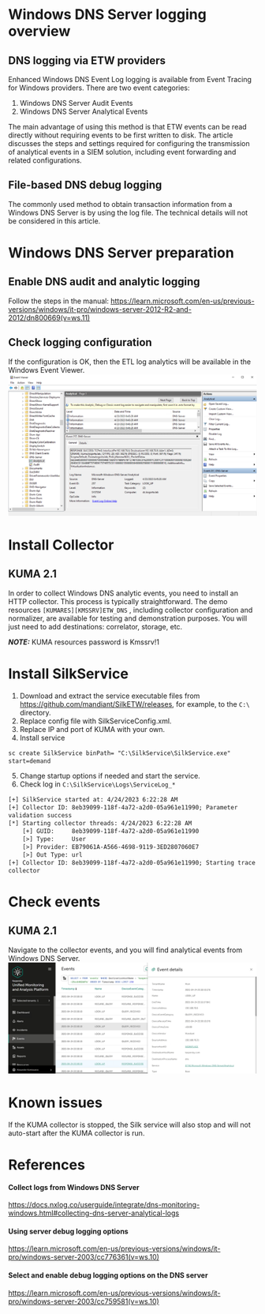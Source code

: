 
# Windows DNS Server logging overview

## DNS logging via ETW providers

Enhanced Windows DNS Event Log logging is available from Event Tracing for Windows providers. There are two event categories:
1. Windows DNS Server Audit Events
2. Windows DNS Server Analytical Events

The main advantage of using this method is that ETW events can be read directly without requiring events to be first written to disk.
The article discusses the steps and settings required for configuring the transmission of analytical events in a SIEM solution, including event forwarding and related configurations.

## File-based DNS debug logging
The commonly used method to obtain transaction information from a Windows DNS Server is by using the log file. The technical details will not be considered in this article.

# Windows DNS Server preparation

## Enable DNS audit and analytic logging
Follow the steps in the manual:
https://learn.microsoft.com/en-us/previous-versions/windows/it-pro/windows-server-2012-R2-and-2012/dn800669(v=ws.11)

## Check logging configuration
If the configuration is OK, then the ETL log analytics will be available in the Windows Event Viewer.
![Windows DNS Server Events](img/win_events.png)
# Install Collector

## KUMA 2.1
In order to collect Windows DNS analytic events, you need to install an HTTP collector. This process is typically straightforward. The demo resources `[KUMARES][KMSSRV]ETW_DNS` , including collector configuration and normalizer, are available for testing and demonstration purposes. You will just need to add destinations: correlator, storage, etc.

**_NOTE:_**  KUMA resources password is Kmssrv!1

# Install SilkService
1. Download and extract the service executable files from https://github.com/mandiant/SilkETW/releases, for example, to the `C:\` directory.
2. Replace config file with SilkServiceConfig.xml.
3. Replace IP and port of KUMA with your own.
4. Install service
```
sc create SilkService binPath= "C:\SilkService\SilkService.exe" start=demand
```
5. Change startup options if needed and start the service.
6. Check log in `C:\SilkService\Logs\ServiceLog_*`
```
[+] SilkService started at: 4/24/2023 6:22:28 AM
[+] Collector ID: 8eb39099-118f-4a72-a2d0-05a961e11990; Parameter validation success
[*] Starting collector threads: 4/24/2023 6:22:28 AM
    [+] GUID:     8eb39099-118f-4a72-a2d0-05a961e11990
    [>] Type:     User
    [>] Provider: EB79061A-A566-4698-9119-3ED2807060E7
    [>] Out Type: url
[+] Collector ID: 8eb39099-118f-4a72-a2d0-05a961e11990; Starting trace collector
```

# Check events
## KUMA 2.1
Navigate to the collector events, and you will find analytical events from Windows DNS Server.
![KUMA Events](img/kuma_events.png)
# Known issues
If the KUMA collector is stopped, the Silk service will also stop and will not auto-start after the KUMA collector is run.

# References
#### Collect logs from Windows DNS Server
https://docs.nxlog.co/userguide/integrate/dns-monitoring-windows.html#collecting-dns-server-analytical-logs
#### Using server debug logging options
https://learn.microsoft.com/en-us/previous-versions/windows/it-pro/windows-server-2003/cc776361(v=ws.10)
#### Select and enable debug logging options on the DNS server
https://learn.microsoft.com/en-us/previous-versions/windows/it-pro/windows-server-2003/cc759581(v=ws.10) 